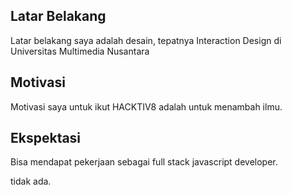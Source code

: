 [//]: # (Ceritakan sedikit tentang latar belakangmu seperti pendidikan terakhir atau pekerjaan sebelumnya)
## Latar Belakang
Latar belakang saya adalah desain, tepatnya Interaction Design di Universitas Multimedia Nusantara

[//]: # (Motivasi apa yang mendorongmu untuk ikut program coding bootcamp di Hacktiv8?)
## Motivasi
Motivasi saya untuk ikut HACKTIV8 adalah untuk menambah ilmu. 

[//]: # (Beri tahu kami, apa yang ingin kamu dapatkan di Hacktiv8 dan apa yang ingin kamu capai setelah lulus dari sini?)
## Ekspektasi
Bisa mendapat pekerjaan sebagai full stack javascript developer. 

[//]: # (Apakah ada hal lain yang ingin disampaikan? Bila ada, kamu bebas untuk menuliskannya)
tidak ada. 